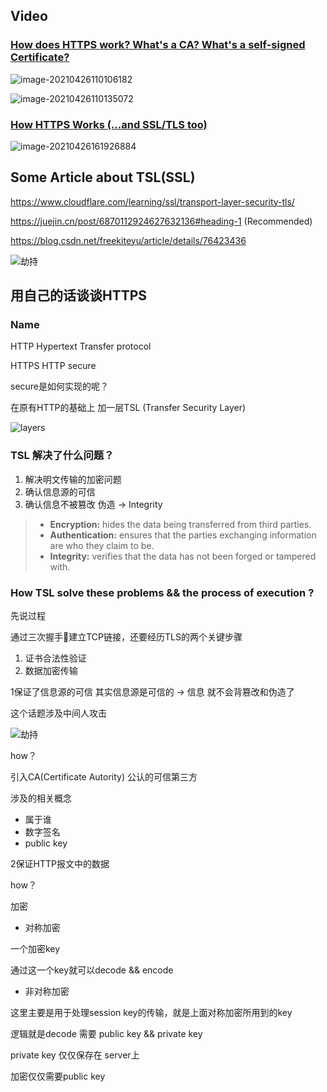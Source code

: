## Video

###  [How does HTTPS work? What's a CA? What's a self-signed Certificate?](https://www.youtube.com/watch?v=T4Df5_cojAs)

![image-20210426110106182](http://picbed.sedationh.cn/image-20210426110106182.png)



![image-20210426110135072](http://picbed.sedationh.cn/image-20210426110135072.png)

 

### [How HTTPS Works (...and SSL/TLS too)](https://www.youtube.com/watch?v=10aVMoalON8)

![image-20210426161926884](http://picbed.sedationh.cn/image-20210426161926884.png)



## Some Article about TSL(SSL)

https://www.cloudflare.com/learning/ssl/transport-layer-security-tls/



https://juejin.cn/post/6870112924627632136#heading-1 (Recommended)



https://blog.csdn.net/freekiteyu/article/details/76423436

![劫持](http://picbed.sedationh.cn/a1da1f5acbfd6882536bd212428343ba.png)



## 用自己的话谈谈HTTPS

### Name

HTTP Hypertext Transfer protocol

HTTPS HTTP secure

secure是如何实现的呢？

在原有HTTP的基础上 加一层TSL (Transfer Security Layer)

![layers](http://picbed.sedationh.cn/52390b39d4d6105914273a8fadbd737f.png)



### TSL 解决了什么问题？

1. 解决明文传输的加密问题
2. 确认信息源的可信
3. 确认信息不被篡改 伪造 ->  Integrity



> - **Encryption:** hides the data being transferred from third parties.
> - **Authentication:** ensures that the parties exchanging information are who they claim to be.
> - **Integrity:** verifies that the data has not been forged or tampered with.



### How TSL solve these problems && the process of execution ?

先说过程

通过三次握手🤝建立TCP链接，还要经历TLS的两个关键步骤

1. 证书合法性验证
2. 数据加密传输



1保证了信息源的可信 其实信息源是可信的 -> 信息 就不会背篡改和伪造了

这个话题涉及中间人攻击

![劫持](http://picbed.sedationh.cn/a1da1f5acbfd6882536bd212428343ba-20210426170414880.png)

how？

引入CA(Certificate Autority) 公认的可信第三方

涉及的相关概念

- 属于谁
- 数字签名
- public key

2保证HTTP报文中的数据

how？

加密

- 对称加密

一个加密key

通过这一个key就可以decode && encode

- 非对称加密

这里主要是用于处理session key的传输，就是上面对称加密所用到的key

逻辑就是decode 需要 public key && private key

private key 仅仅保存在 server上

加密仅仅需要public key